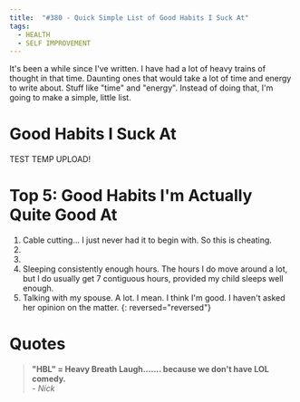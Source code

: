 ```yaml
---
title:  "#380 - Quick Simple List of Good Habits I Suck At"
tags:
  - HEALTH
  - SELF IMPROVEMENT
---
```


It's been a while since I've written. I have had a lot of heavy trains of thought in that time. Daunting ones that would take a lot of time and energy to write about. Stuff like "time" and "energy". Instead of doing that, I'm going to make a simple, little list.

# Good Habits I Suck At

TEST TEMP UPLOAD!

# Top 5: Good Habits I'm Actually Quite Good At

1. Cable cutting... I just never had it to begin with. So this is cheating.
2. 
3. 
4. Sleeping consistently enough hours. The hours I do move around a lot, but I do usually get 7 contiguous hours, provided my child sleeps well enough.
5. Talking with my spouse. A lot. I mean. I think I'm good. I haven't asked her opinion on the matter.
{: reversed="reversed"}

# Quotes

> **"HBL" = Heavy Breath Laugh....... because we don't have LOL comedy.**  
> *- Nick*
